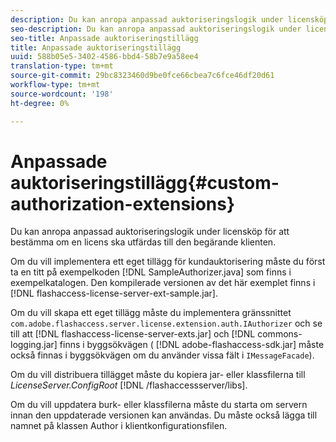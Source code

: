 ```yaml
---
description: Du kan anropa anpassad auktoriseringslogik under licensköp för att bestämma om en licens ska utfärdas till den begärande klienten.
seo-description: Du kan anropa anpassad auktoriseringslogik under licensköp för att bestämma om en licens ska utfärdas till den begärande klienten.
seo-title: Anpassade auktoriseringstillägg
title: Anpassade auktoriseringstillägg
uuid: 588b05e5-3402-4586-bbd4-58b7e9a58ee4
translation-type: tm+mt
source-git-commit: 29bc8323460d9be0fce66cbea7c6fce46df20d61
workflow-type: tm+mt
source-wordcount: '198'
ht-degree: 0%

---
```



# Anpassade auktoriseringstillägg{#custom-authorization-extensions}

Du kan anropa anpassad auktoriseringslogik under licensköp för att bestämma om en licens ska utfärdas till den begärande klienten.

Om du vill implementera ett eget tillägg för kundauktorisering måste du först ta en titt på exempelkoden [!DNL SampleAuthorizer.java] som finns i exempelkatalogen. Den kompilerade versionen av det här exemplet finns i [!DNL flashaccess-license-server-ext-sample.jar].

Om du vill skapa ett eget tillägg måste du implementera gränssnittet `com.adobe.flashaccess.server.license.extension.auth.IAuthorizer` och se till att [!DNL flashaccess-license-server-exts.jar] och [!DNL commons-logging.jar] finns i byggsökvägen ( [!DNL adobe-flashaccess-sdk.jar] måste också finnas i byggsökvägen om du använder vissa fält i `IMessageFacade`).

Om du vill distribuera tillägget måste du kopiera jar- eller klassfilerna till *LicenseServer.ConfigRoot* [!DNL /flashaccessserver/libs].

Om du vill uppdatera burk- eller klassfilerna måste du starta om servern innan den uppdaterade versionen kan användas. Du måste också lägga till namnet på klassen Author i klientkonfigurationsfilen.
